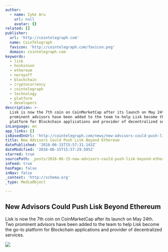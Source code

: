 ```yaml
---
author:
  - name: Iyke Aru
    url: null
    avatar: {}
related: []
publisher:
  url: 'http://cointelegraph.com'
  name: CoinTelegraph
  favicon: 'http://cointelegraph.com/favicon.png'
  domain: cointelegraph.com
keywords:
  - lisk
  - hoskinson
  - ethereum
  - nerayoff
  - blockchain
  - cryptocurrency
  - cointelegraph
  - technology
  - platform
  - developers
description: >-
  Lisk is now the 7th coin on CoinMarketCap after its launch on May 24th. Two
  prominent advisors have been added to the team to help Lisk become the go-to
  platform for Blockchain applications and provider of decentralized services.
inLanguage: en
app_links: []
isBasedOnUrl: 'http://cointelegraph.com/news/new-advisors-could-push-lisk-beyond-ethereum'
title: New Advisors Could Push Lisk Beyond Ethereum
datePublished: '2016-06-15T15:57:31.143Z'
dateModified: '2016-06-15T15:57:29.505Z'
starred: true
sourcePath: _posts/2016-06-15-new-advisors-could-push-lisk-beyond-ethereum.md
inFeed: true
hasPage: false
inNav: false
_context: 'http://schema.org'
_type: MediaObject

---
```

<article style=""><h1>New Advisors Could Push Lisk Beyond Ethereum</h1><p>Lisk is now the 7th coin on CoinMarketCap after its launch on May 24th. Two prominent advisors have been added to the team to help Lisk become the go-to platform for Blockchain applications and provider of decentralized services.</p><img src="http://cointelegraph.com/images/725_aHR0cDovL2NvaW50ZWxlZ3JhcGguY29tL3N0b3JhZ2UvdXBsb2Fkcy92aWV3LzlmYTBkMTFiZjMxZGQ3MjNlODAyMDQxMWViNTMzY2IwLnBuZw==.jpg" /></article>